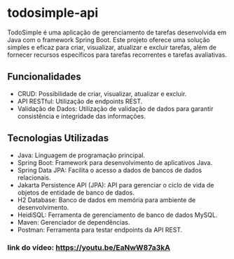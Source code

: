 # todosimple-api

TodoSimple é uma aplicação de gerenciamento de tarefas desenvolvida em Java com o framework Spring Boot. Este projeto oferece uma solução simples e eficaz para criar, visualizar, atualizar e excluir tarefas, além de fornecer recursos específicos para tarefas recorrentes e tarefas avaliativas.

## Funcionalidades
- CRUD: Possibilidade de criar, visualizar, atualizar e excluir.
- API RESTful: Utilização de endpoints REST.
- Validação de Dados: Utilização de validação de dados para garantir consistência e integridade das informações.

## Tecnologias Utilizadas
- Java: Linguagem de programação principal.
- Spring Boot: Framework para desenvolvimento de aplicativos Java.
- Spring Data JPA: Facilita o acesso a dados de bancos de dados relacionais.
- Jakarta Persistence API (JPA): API para gerenciar o ciclo de vida de objetos de entidade de banco de dados.
- H2 Database: Banco de dados em memória para ambiente de desenvolvimento.
- HeidiSQL: Ferramenta de gerenciamento de banco de dados MySQL.
- Maven: Gerenciador de dependências.
- Postman: Ferramenta para testar endpoints da API REST.

### link do vídeo: https://youtu.be/EaNwW87a3kA
